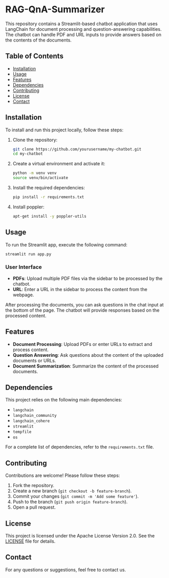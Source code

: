 # RAG-QnA-Summarizer

This repository contains a Streamlit-based chatbot application that uses LangChain for document processing and question-answering capabilities. The chatbot can handle PDF and URL inputs to provide answers based on the contents of the documents.

## Table of Contents

- [Installation](#installation)
- [Usage](#usage)
- [Features](#features)
- [Dependencies](#dependencies)
- [Contributing](#contributing)
- [License](#license)
- [Contact](#contact)

## Installation

To install and run this project locally, follow these steps:

1. Clone the repository:
   ```sh
   git clone https://github.com/yourusername/my-chatbot.git
   cd my-chatbot
   ```

2. Create a virtual environment and activate it:
   ```sh
   python -m venv venv
   source venv/bin/activate
   ```

3. Install the required dependencies:
   ```sh
   pip install -r requirements.txt
   ```

4. Install poppler:
   ```sh
   apt-get install -y poppler-utils
   ```

## Usage

To run the Streamlit app, execute the following command:
```sh
streamlit run app.py
```

### User Interface

- **PDFs**: Upload multiple PDF files via the sidebar to be processed by the chatbot.
- **URL**: Enter a URL in the sidebar to process the content from the webpage.

After processing the documents, you can ask questions in the chat input at the bottom of the page. The chatbot will provide responses based on the processed content.

## Features

- **Document Processing**: Upload PDFs or enter URLs to extract and process content.
- **Question Answering**: Ask questions about the content of the uploaded documents or URLs.
- **Document Summarization**: Summarize the content of the processed documents.

## Dependencies

This project relies on the following main dependencies:

- `langchain`
- `langchain_community`
- `langchain_cohere`
- `streamlit`
- `tempfile`
- `os`

For a complete list of dependencies, refer to the `requirements.txt` file.

## Contributing

Contributions are welcome! Please follow these steps:

1. Fork the repository.
2. Create a new branch (`git checkout -b feature-branch`).
3. Commit your changes (`git commit -m 'Add some feature'`).
4. Push to the branch (`git push origin feature-branch`).
5. Open a pull request.

## License

This project is licensed under the Apache License Version 2.0. See the [LICENSE](LICENSE) file for details.

## Contact

For any questions or suggestions, feel free to contact us.